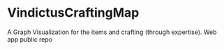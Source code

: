 # VindictusCraftingMap
A Graph Visualization for the items and crafting (through expertise). Web app public repo
